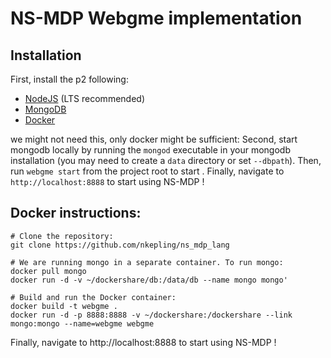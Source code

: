 # NS-MDP Webgme implementation
## Installation
First, install the p2 following:
- [NodeJS](https://nodejs.org/en/) (LTS recommended)
- [MongoDB](https://www.mongodb.com/)
- [Docker](https://www.docker.com/)


we might not need this, only docker might be sufficient:
Second, start mongodb locally by running the `mongod` executable in your mongodb installation (you may need to create a `data` directory or set `--dbpath`).
Then, run `webgme start` from the project root to start . Finally, navigate to `http://localhost:8888` to start using NS-MDP !


## Docker instructions: 
```(bash)
# Clone the repository:
git clone https://github.com/nkepling/ns_mdp_lang

# We are running mongo in a separate container. To run mongo:
docker pull mongo
docker run -d -v ~/dockershare/db:/data/db --name mongo mongo'

# Build and run the Docker container:
docker build -t webgme .
docker run -d -p 8888:8888 -v ~/dockershare:/dockershare --link mongo:mongo --name=webgme webgme
```

Finally, navigate to http://localhost:8888 to start using NS-MDP !
